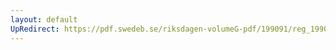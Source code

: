 ```yaml
---
layout: default
UpRedirect: https://pdf.swedeb.se/riksdagen-volumeG-pdf/199091/reg_199091/reg_199091_0043.pdf
---
```

